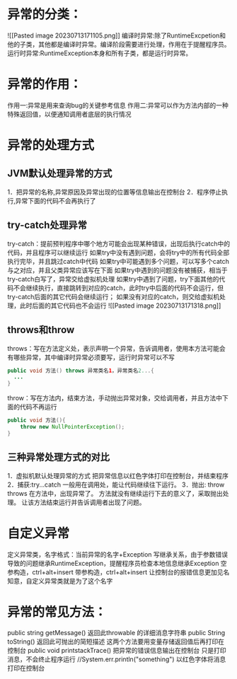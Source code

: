 
# 异常的分类：
![[Pasted image 20230713171105.png]]
编译时异常:除了RuntimeExcpetion和他的子类，其他都是编译时异常。编译阶段需要进行处理，作用在于提醒程序员。
运行时异常:RuntimeException本身和所有子类，都是运行时异常。

# 异常的作用：
作用一:异常是用来查询bug的关键参考信息
作用二∶异常可以作为方法内部的一种特殊返回值，以便通知调用者底层的执行情况
# 异常的处理方式
## JVM默认处理异常的方式
1．把异常的名称,异常原因及异常出现的位置等信息输出在控制台
2．程序停止执行,异常下面的代码不会再执行了
## try-catch处理异常
try-catch：提前预判程序中哪个地方可能会出现某种错误，出现后执行catch中的代码，并且程序可以继续运行
如果try中没有遇到问题，会将try中的所有代码全部执行完毕，并且跳过catch中代码
如果try中可能遇到多个问题，可以写多个catch与之对应，并且父类异常应该写在下面
如果try中遇到的问题没有被捕获，相当于try-catch白写了，异常交给虚拟机处理
如果try中遇到了问题，try下面其他的代码不会继续执行，直接跳转到对应的catch，此时try中后面的代码不会运行，但try-catch后面的其它代码会继续运行；
如果没有对应的catch，则交给虚拟机处理，此时后面的其它代码也不会运行
![[Pasted image 20230713171318.png]] 
## throws和throw
throws：写在方法定义处，表示声明一个异常，告诉调用者，使用本方法可能会有哪些异常，其中编译时异常必须要写，运行时异常可以不写
```java
public void 方法() throws 异常类名1，异常类名2...{
  ...
}
```
throw：写在方法内，结束方法，手动抛出异常对象，交给调用者，并且方法中下面的代码不再运行
```java
public void 方法(){
    throw new NullPointerException();
}
```
## 三种异常处理方式的对比
1．虚拟机默认处理异常的方式
把异常信息以红色字体打印在控制台，并结束程序
2．捕获:try...catch
一般用在调用处，能让代码继续往下运行。
3．抛出: throw throws
在方法中，出现异常了。
方法就没有继续运行下去的意义了，采取抛出处理。
让该方法结束运行并告诉调用者出现了问题。
# 自定义异常
定义异常类，名字格式：当前异常的名字+Exception
写继承关系，由于参数错误导致的问题继承RuntimeException，提醒程序员检查本地信息继承Exception
空参构造，ctrl+alt+insert
带参构造，ctrl+alt+insert
让控制台的报错信息更加见名知意，自定义异常类就是为了这个名字
# 异常的常见方法：
public string getMessage()   返回此throwable 的详细消息字符串
public String toString()   返回此可抛出的简短描述
这两个方法要用变量存储返回值后再打印在控制台
public void printstackTrace()  把异常的错误信息输出在控制台
只是打印消息，不会终止程序运行
//System.err.println("something")
以红色字体将消息打印在控制台